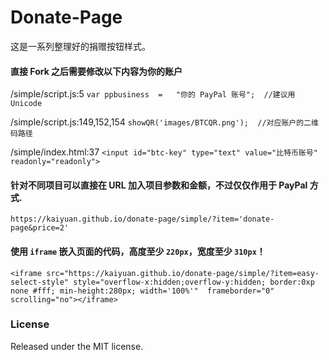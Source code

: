 # Donate-Page

这是一系列整理好的捐赠按钮样式。

#### 直接 Fork 之后需要修改以下内容为你的账户



  /simple/script.js:5  `var ppbusiness	=	"你的 PayPal 账号";  //建议用Unicode`

  /simple/script.js:149,152,154 `showQR('images/BTCQR.png');  //对应账户的二维码路径`

  /simple/index.html:37 `<input id="btc-key" type="text" value="比特币账号" readonly="readonly">`



#### 针对不同项目可以直接在 URL 加入项目参数和金额，不过仅仅作用于 PayPal 方式.

`https://kaiyuan.github.io/donate-page/simple/?item='donate-page&price=2'`



#### 使用 `iframe` 嵌入页面的代码，高度至少 `220px`，宽度至少 `310px`！

``` 
<iframe src="https://kaiyuan.github.io/donate-page/simple/?item=easy-select-style" style="overflow-x:hidden;overflow-y:hidden; border:0xp none #fff; min-height:280px; width='100%'"  frameborder="0" scrolling="no"></iframe>
```



### License

Released under the MIT license.